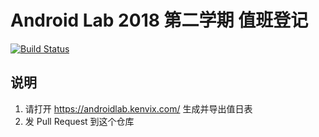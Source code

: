 # Android Lab 2018 第二学期 值班登记
[![Build Status](https://dev.azure.com/nuc-android/AndroidLabDutyLog/_apis/build/status/AndroidLabDutyLog-Checker-CI?branchName=master)](https://dev.azure.com/nuc-android/AndroidLabDutyLog/_build/latest?definitionId=1&branchName=master)

## 说明
1. 请打开 https://androidlab.kenvix.com/ 生成并导出值日表
2. 发 Pull Request 到这个仓库